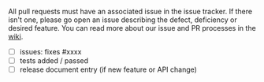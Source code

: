 All pull requests must have an associated issue in the issue tracker. If there
isn't one, please go open an issue describing the defect, deficiency or desired
feature. You can read more about our issue and PR processes in the
[wiki](https://github.com/bokeh/bokeh/wiki/BEP-1:-Issues-and-PRs-management).

- [ ] issues: fixes #xxxx
- [ ] tests added / passed
- [ ] release document entry (if new feature or API change)
